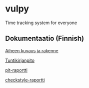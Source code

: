 # vulpy
Time tracking system for everyone

## Dokumentaatio (Finnish)

[Aiheen kuvaus ja rakenne](https://github.com/rovaniemi/vulpy/tree/master/dokumentaatio/aiheenKuvausJaRakenne.md)

[Tuntikirjanpito](https://github.com/rovaniemi/vulpy/tree/master/dokumentaatio/tuntikirjanpito.md)

[pit-raportti](https://htmlpreview.github.io/?https://github.com/rovaniemi/vulpy/blob/master/dokumentaatio/pit-raportti/201703302353/index.html)

[checkstyle-raportti](https://htmlpreview.github.io/?https://github.com/rovaniemi/vulpy/blob/master/dokumentaatio/checkstyle-raportti/checkstyle.html)
